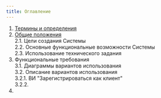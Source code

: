 ```yaml
---
title: Оглавление
---
```


1. [Термины и определения](terminy-i-opredeleniya)
2. [Общие положения](obshie-polozheniya)  
	2.1. Цели создания Системы  
	2.2. Основные функциональные возможности Системы  
	2.3. Использование технического задания  
3. Функциональные требования  
	3.1. Диаграммы вариантов использования  
	3.2. Описание вариантов использования  
		3.2.1. ВИ "Зарегистрироваться как клиент"  
		3.2.2.  
4.   